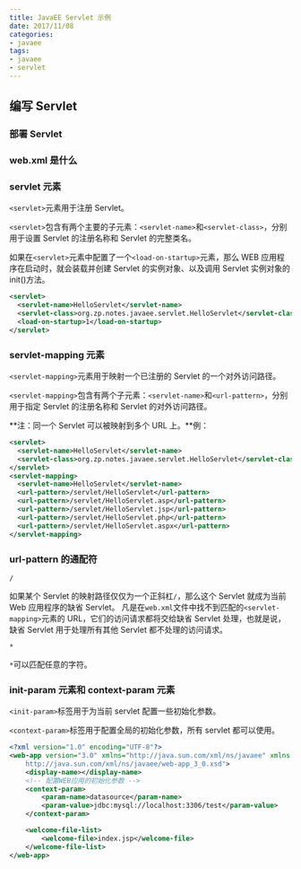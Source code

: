 ```yaml
---
title: JavaEE Servlet 示例
date: 2017/11/08
categories:
- javaee
tags:
- javaee
- servlet
---
```


## 编写 Servlet

### 部署 Servlet

### web.xml 是什么

### servlet 元素

`<servlet>`元素用于注册 Servlet。

`<servlet>`包含有两个主要的子元素：`<servlet-name>`和`<servlet-class>`，分别用于设置 Servlet 的注册名称和 Servlet 的完整类名。

如果在`<servlet>`元素中配置了一个`<load-on-startup>`元素，那么 WEB 应用程序在启动时，就会装载并创建 Servlet 的实例对象、以及调用 Servlet 实例对象的 init()方法。

```xml
<servlet>
  <servlet-name>HelloServlet</servlet-name>
  <servlet-class>org.zp.notes.javaee.servlet.HelloServlet</servlet-class>
  <load-on-startup>1</load-on-startup>
</servlet>
```

### servlet-mapping 元素

`<servlet-mapping>`元素用于映射一个已注册的 Servlet 的一个对外访问路径。

`<servlet-mapping>`包含有两个子元素：`<servlet-name>`和`<url-pattern>`，分别用于指定 Servlet 的注册名称和 Servlet 的对外访问路径。

**注：同一个 Servlet 可以被映射到多个 URL 上。**例：

```xml
<servlet>
  <servlet-name>HelloServlet</servlet-name>
  <servlet-class>org.zp.notes.javaee.servlet.HelloServlet</servlet-class>
</servlet>
<servlet-mapping>
  <servlet-name>HelloServlet</servlet-name>
  <url-pattern>/servlet/HelloServlet</url-pattern>
  <url-pattern>/servlet/HelloServlet.asp</url-pattern>
  <url-pattern>/servlet/HelloServlet.jsp</url-pattern>
  <url-pattern>/servlet/HelloServlet.php</url-pattern>
  <url-pattern>/servlet/HelloServlet.aspx</url-pattern>
</servlet-mapping>
```

### url-pattern 的通配符

`/`

如果某个 Servlet 的映射路径仅仅为一个正斜杠`/`，那么这个 Servlet 就成为当前 Web 应用程序的缺省 Servlet。  凡是在`web.xml`文件中找不到匹配的`<servlet-mapping>`元素的 URL，它们的访问请求都将交给缺省 Servlet 处理，也就是说，缺省 Servlet 用于处理所有其他 Servlet 都不处理的访问请求。

`*`

`*`可以匹配任意的字符。

### init-param 元素和 context-param 元素

`<init-param>`标签用于为当前 servlet 配置一些初始化参数。

`<context-param>`标签用于配置全局的初始化参数，所有 servlet 都可以使用。

```xml
<?xml version="1.0" encoding="UTF-8"?>
<web-app version="3.0" xmlns="http://java.sun.com/xml/ns/javaee" xmlns:xsi="http://www.w3.org/2001/XMLSchema-instance" xsi:schemaLocation="http://java.sun.com/xml/ns/javaee
    http://java.sun.com/xml/ns/javaee/web-app_3_0.xsd">
    <display-name></display-name>
    <!-- 配置WEB应用的初始化参数 -->
    <context-param>
        <param-name>datasource</param-name>
        <param-value>jdbc:mysql://localhost:3306/test</param-value>
    </context-param>

    <welcome-file-list>
        <welcome-file>index.jsp</welcome-file>
    </welcome-file-list>
</web-app>
```
